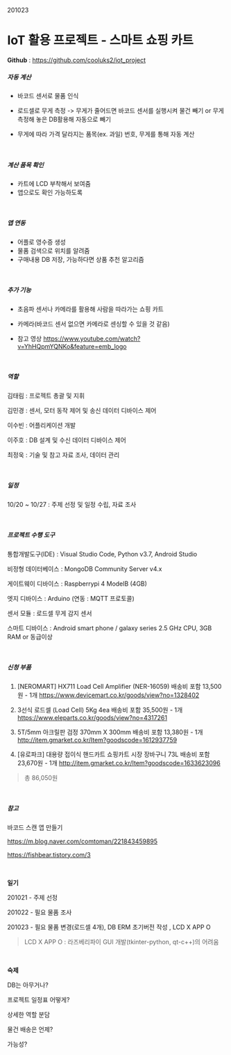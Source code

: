 201023



# IoT 활용 프로젝트 - 스마트 쇼핑 카트

**Github** : https://github.com/cooluks2/iot_project

##### 자동 계산

- 바코드 센서로 물품 인식
- 로드셀로 무게 측정 -> 무게가 줄어드면 바코드 센서를 실행시켜 물건 빼기 or 무게 측정해 놓은 DB활용해 자동으로 빼기

- 무게에 따라 가격 달라지는 품목(ex. 과일) 번호, 무게를 통해 자동 계산

<br>

##### 계산 품목 확인

- 카트에 LCD 부착해서 보여줌
- 앱으로도 확인 가능하도록

<br>

##### 앱 연동

- 어플로 영수증 생성
- 물품 검색으로 위치를 알려줌
- 구매내용 DB 저장, 가능하다면 상품 추천 알고리즘

<br>

##### 추가 기능

- 초음파 센서나 카메라를 활용해 사람을 따라가는 쇼핑 카트

- 카메라(바코드 센서 없으면 카메라로 센싱할 수 있을 것 같음)

- 참고 영상
  https://www.youtube.com/watch?v=YhHQpmYQNKo&feature=emb_logo

<br>

##### 역할

김태림 : 프로젝트 총괄 및 지휘

김민경 : 센서, 모터 동작 제어 및 송신 데이터 디바이스 제어

이수빈 : 어플리케이션 개발

이주호 : DB 설계 및 수신 데이터 디바이스 제어

최정욱 : 기술 및 참고 자료 조사, 데이터 관리

<br>

##### 일정

10/20 ~ 10/27 : 주제 선정 및 일정 수립, 자료 조사

<br>

##### 프로젝트 수행 도구

통합개발도구(IDE) : Visual Studio Code, Python v3.7, Android Studio

비정형 데이터베이스 : MongoDB Community Server v4.x

게이트웨이 디바이스 : Raspberrypi 4 ModelB (4GB)

엣지 디바이스 : Arduino (연동 : MQTT 프로토콜)

센서 모듈 : 로드셀 무게 감지 센서

스마트 디바이스 : Android smart phone / galaxy series 2.5 GHz CPU, 3GB RAM or 동급이상

<br>

##### 신청 부품

1.  [NEROMART] HX711 Load Cell Amplifier (NER-16059)
    배송비 포함 13,500원 - 1개
    https://www.devicemart.co.kr/goods/view?no=1328402

2.  3선식 로드셀 (Load Cell) 5Kg 4ea
    배송비 포함 35,500원 - 1개
    https://www.eleparts.co.kr/goods/view?no=4317261

3.  5T/5mm 아크릴판 검정 370mm X 300mm
    배송비 포함 13,380원 - 1개
    http://item.gmarket.co.kr/Item?goodscode=1612937759

4.  [유로파크] 대용량 접이식 핸드카트 쇼핑카트 시장 장바구니 73L
    배송비 포함 23,670원 - 1개
    http://item.gmarket.co.kr/Item?goodscode=1633623096

>   총 86,050원

<br>

##### 참고

바코드 스캔 앱 만들기

https://m.blog.naver.com/comtoman/221843459895

https://fishbear.tistory.com/3

<br>

**일기**

201021 - 주제 선정

201022 - 필요 물품 조사

201023 - 필요 물품 변경(로드셀 4개), DB ERM 초기버전 작성 , LCD X APP O

>   LCD X APP O : 라즈베리파이 GUI 개발(tkinter-python, qt-c++)의 어려움

<br>

**숙제**

DB는 아무거나?

프로젝트 일정표 어떻게?

상세한 역할 분담

물건 배송은 언제?

가능성?